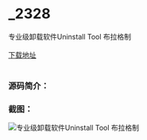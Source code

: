 # _2328
专业级卸载软件Uninstall Tool 布拉格制
<br/></br>
[下载地址](https://www.uuid2.com/2328.html "下载地址")
<br/></br>
<h3>源码简介：</h3>
<h3>截图：</h3>
<img src="https://www.uuid2.com/wp-content/uploads/img/202105/1171951155.png" alt="专业级卸载软件Uninstall Tool 布拉格制">
